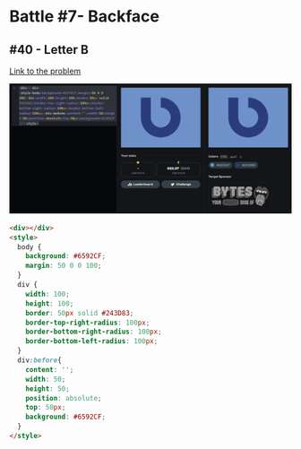 # Battle #7- Backface

## #40 - Letter B

[Link to the problem](https://cssbattle.dev/play/40)

![result](../../Images/Battle%207/40-Letter-B.png)

```html
<div></div>
<style>
  body {
    background: #6592CF;
    margin: 50 0 0 100;
  }
  div {
    width: 100;
    height: 100;
    border: 50px solid #243D83;
    border-top-right-radius: 100px;
    border-bottom-right-radius: 100px;
    border-bottom-left-radius: 100px;
  }
  div:before{
    content: '';
    width: 50;
    height: 50;
    position: absolute;
    top: 50px;
    background: #6592CF;
  }
</style>
```
